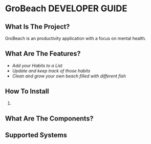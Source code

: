 # GroBeach DEVELOPER GUIDE

## What Is The Project?

GroBeach is an productivity application with a focus on mental health. 

## What Are The Features?

- *Add your Habits to a List*
- *Update and keep track of those habits*
- *Clean and grow your own beach filled with different fish*

## How To Install

1. 

## What Are The Components?




## Supported Systems


